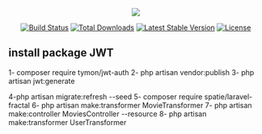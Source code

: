 <p align="center"><img src="https://laravel.com/assets/img/components/logo-laravel.svg"></p>

<p align="center">
<a href="https://travis-ci.org/laravel/framework"><img src="https://travis-ci.org/laravel/framework.svg" alt="Build Status"></a>
<a href="https://packagist.org/packages/laravel/framework"><img src="https://poser.pugx.org/laravel/framework/d/total.svg" alt="Total Downloads"></a>
<a href="https://packagist.org/packages/laravel/framework"><img src="https://poser.pugx.org/laravel/framework/v/stable.svg" alt="Latest Stable Version"></a>
<a href="https://packagist.org/packages/laravel/framework"><img src="https://poser.pugx.org/laravel/framework/license.svg" alt="License"></a>
</p>

## install package JWT

 1- composer require tymon/jwt-auth
 2- php artisan vendor:publish
 3- php artisan jwt:generate
 
 4-php artisan migrate:refresh --seed
 5- composer require spatie/laravel-fractal
 6- php artisan make:transformer MovieTransformer
 7- php artisan make:controller MoviesController --resource
 8- php artisan make:transformer UserTransformer